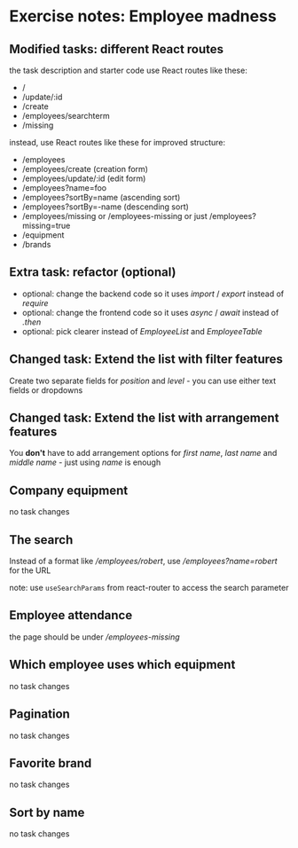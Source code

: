 # Exercise notes: Employee madness

## Modified tasks: different React routes

the task description and starter code use React routes like these:

- /
- /update/:id
- /create
- /employees/searchterm
- /missing

instead, use React routes like these for improved structure:

- /employees
- /employees/create (creation form)
- /employees/update/:id (edit form)
- /employees?name=foo
- /employees?sortBy=name (ascending sort)
- /employees?sortBy=-name (descending sort)
- /employees/missing or /employees-missing or just /employees?missing=true
- /equipment
- /brands

## Extra task: refactor (optional)

- optional: change the backend code so it uses _import_ / _export_ instead of _require_
- optional: change the frontend code so it uses _async_ / _await_ instead of _.then_
- optional: pick clearer instead of _EmployeeList_ and _EmployeeTable_

## Changed task: Extend the list with filter features

Create two separate fields for _position_ and _level_ - you can use either text fields or dropdowns

## Changed task: Extend the list with arrangement features

You **don't** have to add arrangement options for _first name_, _last name_ and _middle name_ - just using _name_ is enough

## Company equipment

no task changes

## The search

Instead of a format like _/employees/robert_, use _/employees?name=robert_ for the URL

note: use `useSearchParams` from react-router to access the search parameter

## Employee attendance

the page should be under _/employees-missing_

## Which employee uses which equipment

no task changes

## Pagination

no task changes

## Favorite brand

no task changes

## Sort by name

no task changes

